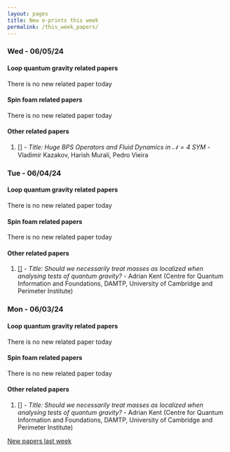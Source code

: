 ```yaml
---
layout: pages
title: New e-prints this week
permalink: /this_week_papers/
---
```




### Wed - 06/05/24

#### Loop quantum gravity related papers

There is no new related paper today 

#### Spin foam related papers

There is no new related paper today 



#### Other related papers

1. [[]](https://arxiv.org/abs/) - *Title:
          Huge BPS Operators and Fluid Dynamics in $\mathcal{N}=4$ SYM* - Vladimir Kazakov, Harish Murali, Pedro Vieira



### Tue - 06/04/24

#### Loop quantum gravity related papers

There is no new related paper today 

#### Spin foam related papers

There is no new related paper today 



#### Other related papers

1. [[]](https://arxiv.org/abs/) - *Title:
          Should we necessarily treat masses as localized when analysing tests of quantum gravity?* - Adrian Kent (Centre for Quantum Information and Foundations, DAMTP, University of Cambridge and Perimeter Institute)



### Mon - 06/03/24

#### Loop quantum gravity related papers

There is no new related paper today 

#### Spin foam related papers

There is no new related paper today 



#### Other related papers

1. [[]](https://arxiv.org/abs/) - *Title:
          Should we necessarily treat masses as localized when analysing tests of quantum gravity?* - Adrian Kent (Centre for Quantum Information and Foundations, DAMTP, University of Cambridge and Perimeter Institute)






[New papers last week]({{site.url}}/archived/weekly/pre-prints/2024/06/03/archived_weekly_papers.html)